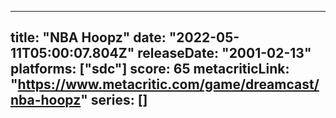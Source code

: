 
---
title: "NBA Hoopz"
date: "2022-05-11T05:00:07.804Z"
releaseDate: "2001-02-13"
platforms: ["sdc"]
score: 65
metacriticLink: "https://www.metacritic.com/game/dreamcast/nba-hoopz"
series: []
---
